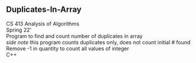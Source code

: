## Duplicates-In-Array  
CS 413 Analysis of Algorithms  
Spring 22'  
Program to find and count number of duplicates in array  
*side note* this program counts duplicates only, does not count initial # found  
Remove -1 in quantity to count all values of integer  
C++
